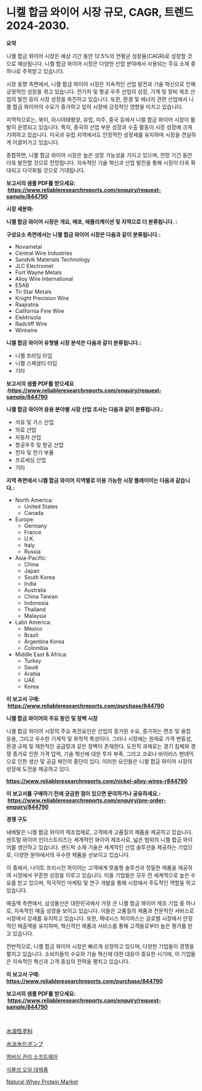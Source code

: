 <p><h1>니켈 합금 와이어 시장 규모, CAGR, 트렌드 2024-2030.</h1></p><p><strong>요약</strong></p>
<p><p>니켈 합금 와이어 시장은 예상 기간 동안 12.5%의 연평균 성장율(CAGR)로 성장할 것으로 예상됩니다. 니켈 합금 와이어 시장은 다양한 산업 분야에서 사용되는 주요 소재 중 하나로 주목받고 있습니다. </p><p>시장 동향 측면에서, 니켈 합금 와이어 시장은 지속적인 산업 발전과 기술 혁신으로 인해 긍정적인 성장을 겪고 있습니다. 전기차 및 항공 우주 산업의 성장, 기계 및 장비 제조 산업의 발전 등이 시장 성장을 촉진하고 있습니다. 또한, 환경 및 에너지 관련 산업에서 니켈 합금 와이어의 수요가 증가하고 있어 시장에 긍정적인 영향을 미치고 있습니다.</p><p>지역적으로는, 북미, 아시아태평양, 유럽, 미주, 중국 등에서 니켈 합금 와이어 시장이 활발히 운영되고 있습니다. 특히, 중국의 산업 부문 성장과 수출 활동이 시장 성장에 크게 기여하고 있습니다. 미국과 유럽 지역에서도 안정적인 성장세를 유지하며 시장을 견실하게 이끌어가고 있습니다.</p><p>종합하면, 니켈 합금 와이어 시장은 높은 성장 가능성을 가지고 있으며, 전망 기간 동안 더욱 발전할 것으로 전망됩니다. 지속적인 기술 혁신과 산업 발전을 통해 시장이 더욱 확대되고 다각화될 것으로 기대됩니다.</p></p>
<p><strong>보고서의 샘플 PDF를 받으세요: &nbsp;<a href="https://www.reliableresearchreports.com/enquiry/request-sample/844790">https://www.reliableresearchreports.com/enquiry/request-sample/844790</a></strong></p>
<p><strong>시장 세분화:</strong></p>
<p><strong> 니켈 합금 와이어 시장은 개요, 배포, 애플리케이션 및 지역으로 더 분류됩니다. :</strong></p>
<p><strong>구성요소 측면에서는 니켈 합금 와이어 시장은 다음과 같이 분류됩니다.:</strong></p>
<p><ul><li>Novametal</li><li>Central Wire Industries</li><li>Sandvik Materials Technology</li><li>JLC Electromet</li><li>Fort Wayne Metals</li><li>Alloy Wire International</li><li>ESAB</li><li>Tri Star Metals</li><li>Knight Precision Wire</li><li>Raajratna</li><li>California Fine Wire</li><li>Elektrisola</li><li>Radcliff Wire</li><li>Wintwire</li></ul></p>
<p><strong> 니켈 합금 와이어 유형별 시장 분석은 다음과 같이 분류됩니다.:</strong></p>
<p><ul><li>니켈 프라임 타입</li><li>니켈 스페셜티 타입</li><li>기타</li></ul></p>
<p><strong>보고서의 샘플 PDF를 받으세요 :<a href="https://www.reliableresearchreports.com/enquiry/request-sample/844790">https://www.reliableresearchreports.com/enquiry/request-sample/844790</a></strong></p>
<p><strong> 니켈 합금 와이어 응용 분야별 시장 산업 조사는 다음과 같이 분류됩니다.:</strong></p>
<p><ul><li>석유 및 가스 산업</li><li>의료 산업</li><li>자동차 산업</li><li>항공우주 및 항공 산업</li><li>전자 및 전기 부품</li><li>프로세싱 산업</li><li>기타</li></ul></p>
<p><strong>지역 측면에서 니켈 합금 와이어 지역별로 이용 가능한 시장 플레이어는 다음과 같습니다.:</strong></p>
<p><ul>
    <li>
        North America:
        <ul>
            <li>United States</li>
            <li>Canada</li>
        </ul>
    </li>
    <li>
        Europe:
        <ul>
            <li>Germany</li>
            <li>France</li>
            <li>U.K.</li>
            <li>Italy</li>
            <li>Russia</li>
        </ul>
    </li>
    <li>
        Asia-Pacific:
        <ul>
            <li>China</li>
            <li>Japan</li>
            <li>South Korea</li>
            <li>India</li>
            <li>Australia</li>
            <li>China Taiwan</li>
            <li>Indonesia</li>
            <li>Thailand</li>
            <li>Malaysia</li>
        </ul>
    </li>
    <li>
        Latin America:
        <ul>
            <li>Mexico</li>
            <li>Brazil</li>
            <li>Argentina Korea</li>
            <li>Colombia</li>
        </ul>
    </li>
    <li>
        Middle East & Africa:
        <ul>
            <li>Turkey</li>
            <li>Saudi</li>
            <li>Arabia</li>
            <li>UAE</li>
            <li>Korea</li>
        </ul>
    </li>
    </ul></p>
<p><strong>이 보고서 구매: &nbsp;<a href="https://www.reliableresearchreports.com/purchase/844790">https://www.reliableresearchreports.com/purchase/844790</a></strong></p>
<p><strong>니켈 합금 와이어의 주요 동인 및 장벽 시장</strong></p>
<p><p>니켈 합금 와이어 시장의 주요 촉진요인은 산업의 증가된 수요, 증가하는 편조 및 용접 응용, 그리고 우수한 기계적 및 화학적 특성이다. 그러나 시장에는 원재료 가격 변동성, 환경 규제 및 제한적인 공급망과 같은 장벽이 존재한다. 도전적 과제로는 경기 침체와 경쟁 증가로 인한 가격 압력, 기술 혁신에 대한 투자 부족, 그리고 코로나 바이러스 팬데믹으로 인한 생산 및 공급 체인의 중단이 있다. 이러한 요인들은 니켈 합금 와이어 시장의 성장에 도전을 제공하고 있다.</p></p>
<p><strong><a href="https://www.reliableresearchreports.com/nickel-alloy-wires-r844790">https://www.reliableresearchreports.com/nickel-alloy-wires-r844790</a></strong></p>
<p><strong>이 보고서를 구매하기 전에 궁금한 점이 있으면 문의하거나 공유하세요.: &nbsp;<a href="https://www.reliableresearchreports.com/enquiry/pre-order-enquiry/844790">https://www.reliableresearchreports.com/enquiry/pre-order-enquiry/844790</a></strong></p>
<p><strong>경쟁 구도</strong></p>
<p><p>놰베탈은 니켈 합금 와이어 제조업체로, 고객에게 고품질의 제품을 제공하고 있습니다. 센트럴 와이어 인더스트리즈는 세계적인 와이어 제조사로, 넓은 범위의 니켈 합금 와이어를 생산하고 있습니다. 샌드빅 소재 기술은 세계적인 산업 솔루션을 제공하는 기업으로, 다양한 분야에서의 우수한 제품을 선보이고 있습니다.</p><p>이 중에서, 나이트 프리시전 와이어는 고객에게 맞춤형 솔루션과 정밀한 제품을 제공하여 시장에서 꾸준한 성장을 이루고 있습니다. 이들 기업들은 모두 전 세계적으로 높은 수요를 받고 있으며, 적극적인 마케팅 및 연구 개발을 통해 시장에서 주도적인 역할을 하고 있습니다.</p><p>매출액 측면에서, 삼성물산은 대한민국에서 가장 큰 니켈 합금 와이어 제조 기업 중 하나로, 지속적인 매출 성장을 보이고 있습니다. 이들은 고품질의 제품과 전문적인 서비스로 시장에서 강세를 유지하고 있습니다. 또한, 제네시스 파이퍼스는 글로벌 시장에서 안정적인 매출액을 유지하며, 혁신적인 제품과 서비스를 통해 고객들로부터 높은 평가를 받고 있습니다.</p><p>전반적으로, 니켈 합금 와이어 시장은 빠르게 성장하고 있으며, 다양한 기업들이 경쟁을 펼치고 있습니다. 소비자들의 수요와 기술 혁신에 대한 대응이 중요한 시기에, 이 기업들은 지속적인 혁신과 고객 중심의 전략을 펼치고 있습니다.</p></p>
<p><strong>이 보고서 구매: &nbsp; <a href="https://www.reliableresearchreports.com/purchase/844790">https://www.reliableresearchreports.com/purchase/844790</a></strong></p>
<p><strong>보고서의 샘플 PDF를 받으세요: &nbsp;<a href="https://www.reliableresearchreports.com/enquiry/request-sample/844790">https://www.reliableresearchreports.com/enquiry/request-sample/844790</a></strong><strong></strong></p>
<p>&nbsp;</p>
<p><p><a href="https://medium.com/@kingmsvie/%E6%B0%B4%E6%BA%B6%E6%80%A7%E5%A1%97%E6%96%99%E5%B8%82%E5%A0%B4%E3%81%AE%E5%88%86%E6%9E%90-%E5%B8%82%E5%A0%B4%E3%82%B7%E3%82%A7%E3%82%A2-%E3%83%88%E3%83%AC%E3%83%B3%E3%83%89-%E6%88%90%E9%95%B7%E3%83%91%E3%82%BF%E3%83%BC%E3%83%B3-a5b2714d59e1">水溶性塗料</a></p><p><a href="https://medium.com/@myronobertrtys5475654/%E6%B0%B4%E3%81%AE%E6%B7%A1%E6%B0%B4%E5%8C%96%E3%83%9D%E3%83%B3%E3%83%97%E5%B8%82%E5%A0%B4-%E7%AB%B6%E4%BA%89%E5%88%86%E6%9E%90-%E5%B8%82%E5%A0%B4%E5%8B%95%E5%90%91-2031%E5%B9%B4%E3%81%BE%E3%81%A7%E3%81%AE%E4%BA%88%E6%B8%AC-1def114618c4">水淡水化ポンプ</a></p><p><a href="https://medium.com/@evo032/%ED%9A%8C%EC%9B%90-%EA%B4%80%EB%A6%AC-%EC%86%8C%ED%94%84%ED%8A%B8%EC%9B%A8%EC%96%B4-%EC%8B%9C%EC%9E%A5-%EA%B7%9C%EB%AA%A8%EB%8A%94-%EC%84%B8%EA%B3%84-%EC%82%B0%EC%97%85%EC%97%90%EC%84%9C-%EC%B5%9C%EC%A0%81%EC%9D%98-%EB%A7%88%EC%BC%80%ED%8C%85-%EC%B1%84%EB%84%90%EC%9D%84-%EB%B3%B4%EC%97%AC%EC%A4%8D%EB%8B%88%EB%8B%A4-9140844e2f09">멤버십 관리 소프트웨어</a></p><p><a href="https://medium.com/@tonyolfson67562023/%EC%95%BC%EC%B1%84-%EC%98%A4%EC%9D%BC-%EB%8C%80%EC%95%88-%EC%8B%9C%EC%9E%A5-%EC%8B%9C%EC%9E%A5-%EC%A0%90%EC%9C%A0%EC%9C%A8-%EC%8B%9C%EC%9E%A5-%ED%8A%B8%EB%A0%8C%EB%93%9C-%EB%B0%8F-%EB%AF%B8%EB%9E%98-%EC%84%B1%EC%9E%A5%EC%9D%84-%ED%83%90%EC%83%89%ED%95%98%EA%B8%B0-a60a3fa53e85">식물성 오일 대체품</a></p><p><a href="https://github.com/ChiragRP21/Market-Research-Report-List-4/blob/main/natural-whey-protein-market.md">Natural Whey Protein Market</a></p></p>